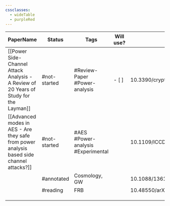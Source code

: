 ```yaml
---
cssclasses:
  - wideTable
  - purpleRed
---
```



| PaperName                                                                                 | Status       | Tags                               | Will use? | DOI                         | Remarks                                                                           |
| ----------------------------------------------------------------------------------------- | ------------ | ---------------------------------- | --------- | --------------------------- | --------------------------------------------------------------------------------- |
| [[Power Side-Channel Attack Analysis - A Review of 20 Years of Study for the Layman]]     | #not-started | #Review-Paper #Power-analysis      | - [ ]     | 10.3390/cryptography4020015 | Good overview of past research                                                    |
| [[Advanced modes in AES - Are they safe from power analysis based side channel attacks?]] | #not-started | #AES #Power-analysis #Experimental |           | 10.1109/ICCD.2014.6974678   | Looks to be most similar to what im doing - looks at effectiveness of the attacks |
|                                                                                           | #annotated   | Cosmology, GW                      |           | 10.1088/1361-6382/aac608    |                                                                                   |
|                                                                                           | #reading     | FRB                                |           | 10.48550/arXiv.2307.02303   |                                                                                   |
|                                                                                           |              |                                    |           |                             |                                                                                   |
|                                                                                           |              |                                    |           |                             |                                                                                   |
|                                                                                           |              |                                    |           |                             |                                                                                   |

  
  
